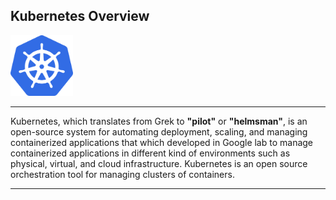 
## Kubernetes Overview

<img src="https://github.com/kubernetes/kubernetes/raw/master/logo/logo.png" width="100">

----

Kubernetes, which translates from Grek to **"pilot"** or **"helmsman"**, is an open-source system for automating deployment, scaling, 
and managing containerized applications that which developed in Google lab to manage containerized applications in different 
kind of environments such as physical, virtual, and cloud infrastructure. Kubernetes is an open source orchestration 
tool for managing clusters of containers.

----
